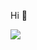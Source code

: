 Hi 👋

<a align="left" href="https://github.com/anuraghazra/github-readme-stats">
   <img src="https://github-readme-stats.vercel.app/api?username=yazdanz&count_private=true&show_icons=true"/>
</a>
